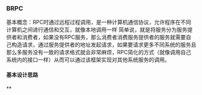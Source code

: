 ### BRPC
基本概念：RPC时通过远程过程调用，是一种计算机通信协议，允许程序在不同计算机之间进行通信和交互，就像本地调用一样
简单说，就是将服务分为服务提供者和消费者，如果没有RPC服务，那么消费者消费服务提供者的服务就需要自己构造请求，通过服务提供者的地址发起请求，如果要请求更多不同系统的服务且那么多服务没有一致的请求格式就会非常麻烦，RPC简化的方式（就像调用自己系统内的接口一样）从而可以通过该框架实现对其他系统服务的调用。
#### 基本设计思路
** 

